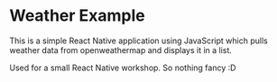# Weather Example
This is a simple React Native application using JavaScript which pulls weather data from openweathermap and displays it in a list.

Used for a small React Native workshop. So nothing fancy :D
